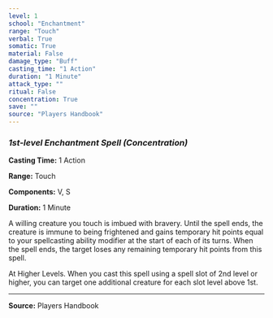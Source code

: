 ```yaml
---
level: 1
school: "Enchantment"
range: "Touch"
verbal: True
somatic: True
material: False
damage_type: "Buff"
casting_time: "1 Action"
duration: "1 Minute"
attack_type: ""
ritual: False
concentration: True
save: ""
source: "Players Handbook"
---
```


### *1st-level Enchantment Spell* *(Concentration)*

**Casting Time:** 1 Action

**Range:** Touch

**Components:** V, S

**Duration:** 1 Minute

A willing creature you touch is imbued with bravery. Until the spell ends, the creature is immune to being frightened and gains temporary hit points equal to your spellcasting ability modifier at the start of each of its turns. When the spell ends, the target loses any remaining temporary hit points from this spell.
 
 At Higher Levels. When you cast this spell using a spell slot of 2nd level or higher, you can target one additional creature for each slot level above 1st.

---
**Source:** Players Handbook
